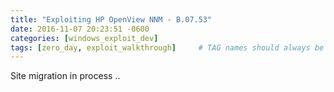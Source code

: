 ```yaml
---
title: "Exploiting HP OpenView NNM - B.07.53"
date: 2016-11-07 20:23:51 -0600
categories: [windows_exploit_dev]
tags: [zero_day, exploit_walkthrough]     # TAG names should always be lowercase
---
```


Site migration in process ..


